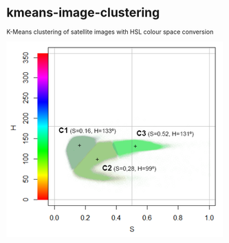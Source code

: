 # kmeans-image-clustering
K-Means clustering of satellite images with HSL colour space conversion

![kmeans-image-clustering](/scatterincendio.png)

